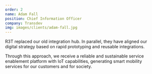 ```yaml
---
order: 2
name: Adam Fall
position: Chief Information Officer
company: Transdev
img: images/clients/adam-fall.jpg
---
```

R3T replaced our old integration hub. In parallel, they have aligned our digital strategy based on rapid prototyping and reusable integrations. 

Through this approach, we receive a reliable and sustainable service enablement platform with IoT capabilities, generating smart mobility services for our customers and for society.